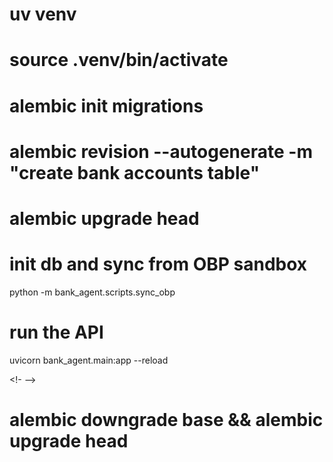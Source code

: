 # uv venv

# source .venv/bin/activate

# alembic init migrations
# alembic revision --autogenerate -m "create bank accounts table"
# alembic upgrade head

<!-- uv run uvicorn main:app --reload --host 0.0.0.0 --port 8000 -->



# init db and sync from OBP sandbox
python -m bank_agent.scripts.sync_obp

# run the API
uvicorn bank_agent.main:app --reload

<!- -->
# alembic downgrade base && alembic upgrade head
